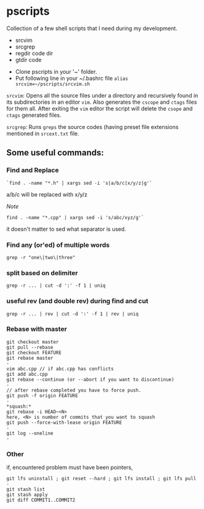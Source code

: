 # pscripts

Collection of a few shell scripts that I need during my development.

* srcvim
* srcgrep
* regdir code dir
* gtdir code

- Clone pscripts in your '~' folder.
- Put following line in your ~/.bashrc file
`alias srcvim=~/pscripts/srcvim.sh`


`srcvim`: Opens all the source files under a directory and recursively found in its subdirectories in an editor `vim`.
Also generates the `cscope` and `ctags` files for them all.
After exiting the `vim` editor the script will delete the `csope` and `ctags` generated files.

`srcgrep`: Runs `greps` the source codes (having preset file extensions mentioned in `srcext.txt` file.


## Some useful commands:

### Find and Replace
```
`find . -name "*.h" | xargs sed -i 's|a/b/c|x/y/z|g'`
```
a/b/c will be replaced with x/y/z

*Note*
```
find . -name "*.cpp" | xargs sed -i 's/abc/xyz/g'`
```
it doesn't matter to sed what separator is used.

### Find any (or'ed) of multiple words
```
grep -r "one\|two\|three"
```

### split based on delimiter
```
grep -r ... | cut -d ':' -f 1 | uniq
```

### useful rev (and double rev) during find and cut
```
grep -r ... | rev | cut -d ':' -f 1 | rev | uniq
```


### Rebase with master
```
git checkout master
git pull --rebase
git checkout FEATURE
git rebase master
-
vim abc.cpp // if abc.cpp has conflicts
git add abc.cpp
git rebase --continue (or --abort if you want to discontinue)
-
// after rebase completed you have to force push.
git push -f origin FEATURE
-
*squash:*
git rebase -i HEAD~<N>
here, <N> is number of commits that you want to squash
git push --force-with-lease origin FEATURE
-
git log --oneline
-
```

### Other
if, encountered problem must have been pointers,
```
git lfs uninstall ; git reset --hard ; git lfs install ; git lfs pull
-
git stash list
git stash apply
git diff COMMIT1..COMMIT2
```
